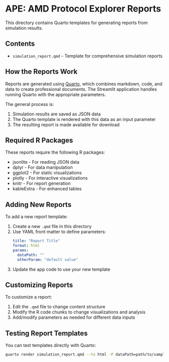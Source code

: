 # APE: AMD Protocol Explorer Reports

This directory contains Quarto templates for generating reports from simulation results.

## Contents

- `simulation_report.qmd` - Template for comprehensive simulation reports

## How the Reports Work

Reports are generated using [Quarto](https://quarto.org/), which combines markdown, code, and data to create professional documents. The Streamlit application handles running Quarto with the appropriate parameters.

The general process is:
1. Simulation results are saved as JSON data
2. The Quarto template is rendered with this data as an input parameter
3. The resulting report is made available for download

## Required R Packages

These reports require the following R packages:
- jsonlite - For reading JSON data
- dplyr - For data manipulation
- ggplot2 - For static visualizations
- plotly - For interactive visualizations
- knitr - For report generation
- kableExtra - For enhanced tables

## Adding New Reports

To add a new report template:

1. Create a new `.qmd` file in this directory
2. Use YAML front matter to define parameters:
   ```yaml
   title: "Report Title"
   format: html
   params:
     dataPath: ""
     otherParam: "default value"
   ```
3. Update the app code to use your new template

## Customizing Reports

To customize a report:

1. Edit the `.qmd` file to change content structure
2. Modify the R code chunks to change visualizations and analysis
3. Add/modify parameters as needed for different data inputs

## Testing Report Templates

You can test templates directly with Quarto:

```bash
quarto render simulation_report.qmd --to html -P dataPath=path/to/sample/data.json
```